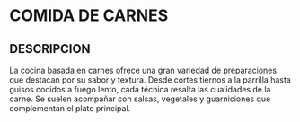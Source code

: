 # COMIDA DE CARNES

## DESCRIPCION

La cocina basada en carnes ofrece una gran variedad de preparaciones que destacan por su sabor y textura. Desde cortes tiernos a la parrilla hasta guisos cocidos a fuego lento, cada técnica resalta las cualidades de la carne. Se suelen acompañar con salsas, vegetales y guarniciones que complementan el plato principal.

